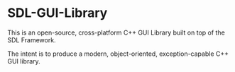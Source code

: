 SDL-GUI-Library
===============

This is an open-source, cross-platform C++ GUI Library built on top of the SDL Framework.

The intent is to produce a modern, object-oriented, exception-capable C++ GUI library.


